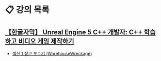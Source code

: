 # 📋 강의 목록
## [【한글자막】 Unreal Engine 5 C++ 개발자: C++ 학습하고 비디오 게임 제작하기](https://www.udemy.com/course/unrealcourse-korean)
+ [섹션 1 창고 부수기 (WarehouseWreckage)](/WarehouseWreckage)
